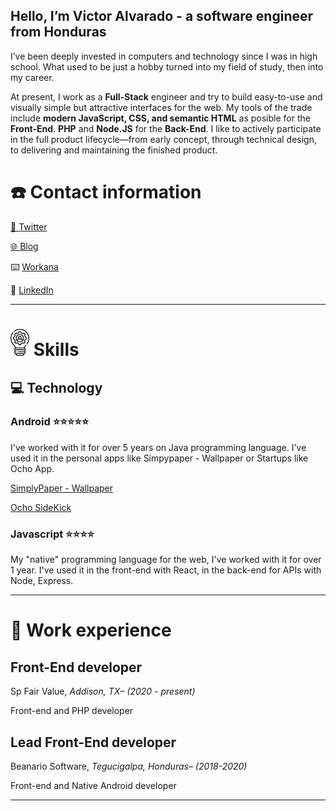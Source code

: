 ## Hello, I’m Victor Alvarado - a software engineer from Honduras
I’ve been deeply invested in computers and technology since I was in high school. What used to be just a hobby turned into my field of study, then into my career.

At present, I work as a **Full-Stack** engineer and try to build easy-to-use and visually simple but attractive interfaces for the web. My tools of the trade include **modern JavaScript, CSS, and semantic HTML** as posible for the **Front-End**. **PHP** and **Node.JS** for the **Back-End**. I like to actively participate in the full product lifecycle—from early concept, through technical design, to delivering and maintaining the finished product.

# ☎️ Contact information

[📎 Twitter](https://twitter.com/VicxBox_)

[🌐 Blog](https://vicbox.tech/)

⌨️ [Workana](https://www.workana.com/freelancer/bdb3859d99e6f46b8cd6833c9b36bc3c?)

🔗 [LinkedIn](https://www.linkedin.com/in/victor-alvaradohn/)


---

# <img src="https://github.com/vito8916/vito8916/blob/master/images/icons/skill.png" width="30" /> Skills

## 💻 Technology

### Android ⭐️⭐️⭐️⭐️⭐️

I've worked with it for over 5 years on Java programming language. I've used it in the personal apps like Simpypaper - Wallpaper or Startups like Ocho App.

[SimplyPaper - Wallpaper](https://play.google.com/store/apps/details?id=com.dev.victor.spaper)

[Ocho SideKick](https://play.google.com/store/apps/details?id=io.beanario.ocho_sidekick&hl=es&gl=US)

### Javascript ⭐️⭐️⭐️⭐️

My "native" programming language for the web, I've worked with it for over 1 year. I've used it in the front-end with React, in the back-end for APIs with Node, Express.

---
# 💼 Work experience

## Front-End developer

Sp Fair Value, *Addison, TX– (2020 - present)*

Front-end and PHP developer 

## Lead Front-End developer

Beanario Software, *Tegucigalpa, Honduras– (2018-2020)*

Front-end and Native Android developer 

---

